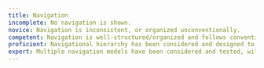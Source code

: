 ```yaml
---
title: Navigation
incomplete: No navigation is shown.
novice: Navigation is inconsistent, or organized unconventionally.
competent: Navigation is well-structured/organized and follows conventions appropriate to the platform and product.
proficient: Navigational hierarchy has been considered and designed to match intended users' mental models of product and information.
expert: Multiple navigation models have been considered and tested, with clear evidence for how the chosen model matches up with user expectations and mental models.
---
```

